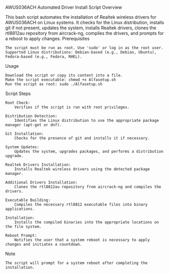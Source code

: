 AWUS036ACH Automated Driver Install Script
Overview

This bash script automates the installation of Realtek wireless drivers for AWUS036ACH on Linux systems. It checks for the Linux distribution, installs git if not present, updates the system, installs Realtek drivers, clones the rtl8812au repository from aircrack-ng, compiles the drivers, and prompts for a reboot to apply changes.
Prerequisites

    The script must be run as root. Use 'sudo' or log in as the root user.
    Supported Linux distributions: Debian-based (e.g., Debian, Ubuntu), Fedora-based (e.g., Fedora, RHEL).

Usage

    Download the script or copy its content into a file.
    Make the script executable: chmod +x Alfasetup.sh
    Run the script as root: sudo ./Alfasetup.sh

Script Steps

    Root Check:
        Verifies if the script is run with root privileges.

    Distribution Detection:
        Identifies the Linux distribution to use the appropriate package manager (apt-get or dnf).

    Git Installation:
        Checks for the presence of git and installs it if necessary.

    System Updates:
        Updates the system, upgrades packages, and performs a distribution upgrade.

    Realtek Drivers Installation:
        Installs Realtek wireless drivers using the detected package manager.

    Additional Drivers Installation:
        Clones the rtl8812au repository from aircrack-ng and compiles the drivers.

    Executable Building:
        Compiles the necessary rtl8812 executable files into binary applications.

    Installation:
        Installs the compiled binaries into the appropriate locations on the file system.

    Reboot Prompt:
        Notifies the user that a system reboot is necessary to apply changes and initiates a countdown.

Note

    The script will prompt for a system reboot after completing the installation.
